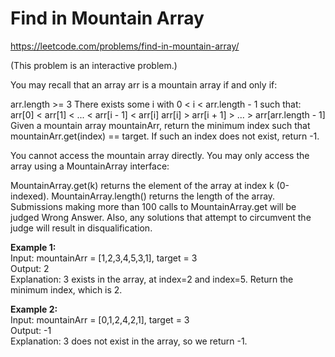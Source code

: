 # Find in Mountain Array
https://leetcode.com/problems/find-in-mountain-array/

(This problem is an interactive problem.)

You may recall that an array arr is a mountain array if and only if:

arr.length >= 3
There exists some i with 0 < i < arr.length - 1 such that:
arr[0] < arr[1] < ... < arr[i - 1] < arr[i]
arr[i] > arr[i + 1] > ... > arr[arr.length - 1]
Given a mountain array mountainArr, return the minimum index such that mountainArr.get(index) == target. If such an index does not exist, return -1.

You cannot access the mountain array directly. You may only access the array using a MountainArray interface:

MountainArray.get(k) returns the element of the array at index k (0-indexed).
MountainArray.length() returns the length of the array.
Submissions making more than 100 calls to MountainArray.get will be judged Wrong Answer. Also, any solutions that attempt to circumvent the judge will result in disqualification.

<b>Example 1:</b>\
Input: mountainArr = [1,2,3,4,5,3,1], target = 3\
Output: 2\
Explanation: 3 exists in the array, at index=2 and index=5. Return the minimum index, which is 2.

<b>Example 2:</b>\
Input: mountainArr = [0,1,2,4,2,1], target = 3\
Output: -1\
Explanation: 3 does not exist in the array, so we return -1.